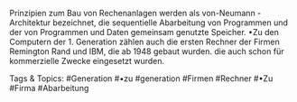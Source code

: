 Prinzipien zum Bau von Rechenanlagen werden als von-Neumann -Architektur bezeichnet, die 
sequentielle Abarbeitung von Programmen und der von Programmen und Daten gemeinsam 
genutzte Speicher.
•Zu den Computern der 1. Generation zählen auch die ersten Rechner der Firmen Remington Rand 
und IBM, die ab 1948 gebaut wurden. die auch schon für kommerzielle Zwecke eingesetzt wurden.

   Tags & Topics:
   #Generation
   #•zu
   #generation
   #Firmen
   #Rechner
   #•Zu
   #Firma
   #Abarbeitung